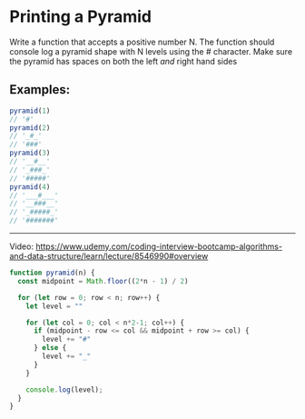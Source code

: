 # Printing a Pyramid

Write a function that accepts a positive number N. The function should console log a pyramid shape with N levels using the # character.  Make sure the pyramid has spaces on both the left *and* right hand sides

## Examples:
```js
pyramid(1)
// '#'
pyramid(2)
// '_#_'
// '###'
pyramid(3)
// '__#__'
// '_###_'
// '#####'
pyramid(4)
// '___#___'
// '__###__'
// '_#####_'
// '#######'
```

---

Video: https://www.udemy.com/coding-interview-bootcamp-algorithms-and-data-structure/learn/lecture/8546990#overview

```js
function pyramid(n) {
  const midpoint = Math.floor((2*n - 1) / 2)  

  for (let row = 0; row < n; row++) {
    let level = ""

    for (let col = 0; col < n*2-1; col++) {
      if (midpoint - row <= col && midpoint + row >= col) {
        level += "#"
      } else {
        level += "_"
      }
    }

    console.log(level);
  }
}
```
